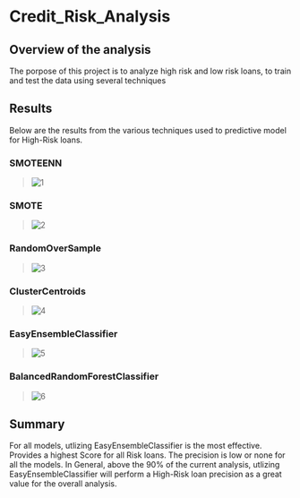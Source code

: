 # Credit_Risk_Analysis
## Overview of the analysis
The porpose of this project is to analyze high risk and low risk loans, to train and test the data using several techniques 
## Results
Below are the results from the various techniques used to predictive model for High-Risk loans.
### SMOTEENN
> ![1](https://user-images.githubusercontent.com/97934695/172103947-db2d6e3b-ba99-47df-a8d1-45d9f65a63cf.png)
### SMOTE 
> ![2](https://user-images.githubusercontent.com/97934695/172104011-f0b6129f-df9f-4577-abf2-9183ef13dd8c.png)
### RandomOverSample
> ![3](https://user-images.githubusercontent.com/97934695/172104090-bd4288d7-9aea-4780-bf9f-ded5f3e1bd30.png)
### ClusterCentroids
> ![4](https://user-images.githubusercontent.com/97934695/172104148-e377ab77-0d63-4c5c-a2d9-be5cd91adf24.png)
### EasyEnsembleClassifier
> ![5](https://user-images.githubusercontent.com/97934695/172104226-66e5ae1c-5f78-4ab3-bf85-e6ec8063c165.png)
### BalancedRandomForestClassifier
> ![6](https://user-images.githubusercontent.com/97934695/172104282-e0a6c26d-aad7-4e01-b00b-b76b98792406.png)


## Summary
For all models, utlizing EasyEnsembleClassifier is the most effective. Provides a highest Score for all Risk loans. The precision is low or none for all the models. In General, above the 90% of the current analysis, utlizing EasyEnsembleClassifier will perform a High-Risk loan precision as a great value for the overall analysis.

